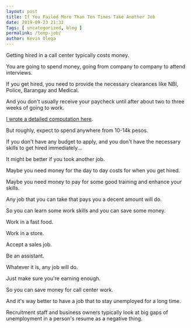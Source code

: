 ```yaml
--- 
layout: post 
title: If You Failed More Than Ten Times Take Another Job
date: 2019-09-23 21:32
Tags: [ uncategorized, blog ]
permalink: /temp-job/ 
author: Kevin Olega 
--- 
```

Getting hired in a call center typically costs money.

You are going to spend money, going from company to company to attend interviews.

If you get hired, you need to provide the necessary clearances like NBI, Police, Barangay and Medical.

And you don't usually receive your paycheck until after about two to three weeks of going to work.

[I wrote a detailed computation here](https://callcentertrainingtips.com/cost/).

But roughly, expect to spend anywhere from 10-14k pesos.

If you don't have any budget to apply, and you don't have the necessary skills to get hired immediately... 

It might be better if you took another job.

Maybe you need money for the day to day costs for when you get hired.

Maybe you need money to pay for some good training and enhance your skills.

Any job that you can take that pays you a decent amount will do.

So you can learn some work skills and you can save some money.

Work in a fast food.

Work in a store.

Accept a sales job.

Be an assistant.

Whatever it is, any job will do.

Just make sure you're earning enough.

So you can save money for call center work.

And it's way better to have a job that to stay unemployed for a long time.

Recruitment staff and business owners typically look at big gaps of unemployment in a person's resume as a negative thing.